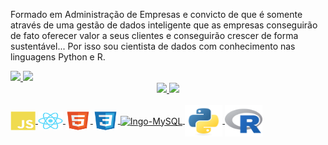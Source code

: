 Formado em Administração de Empresas e convicto de que é somente através de uma gestão de dados inteligente que as empresas conseguirão de fato oferecer valor a seus clientes e conseguirão crescer de forma sustentável...
Por isso sou cientista de dados com conhecimento nas linguagens Python e R.

<a href="https://www.linkedin.com/in/ingoreichertjr" target="_blank">
<img src="https://img.shields.io/badge/-LinkedIn-%230077B5?style=for-the-badge&logo=linkedin&logoColor=white" target="_blank">
</a>

<a href="https://medium.com/@ingoreichertjr" target="_blank">
<img src="https://user-images.githubusercontent.com/80931224/223973814-4aae1890-5da0-4ed9-b1d0-cb79e099f751.png">
</a>


<div align="center">
  <a href="https://github.com/ingoreichertjr">
  <img height="180em" src="https://github-readme-stats.vercel.app/api?username=ingoreichertjr&show_icons=true&theme=dark&include_all_commits=true&count_private=true"/>
  <img height="180em" src="https://github-readme-stats.vercel.app/api/top-langs/?username=ingoreichertjr&layout=compact&langs_count=7&theme=dark"/>
</div>
  <div style="display: inline_block"><br>
  <img align="center" alt="Ingo-Js" height="30" width="40" src="https://raw.githubusercontent.com/devicons/devicon/master/icons/javascript/javascript-plain.svg">
  <img align="center" alt="Ingo-React" height="30" width="40" src="https://raw.githubusercontent.com/devicons/devicon/master/icons/react/react-original.svg">
  <img align="center" alt="Ingo-HTML" height="30" width="40" src="https://raw.githubusercontent.com/devicons/devicon/master/icons/html5/html5-original.svg">
  <img align="center" alt="Ingo-CSS" height="30" width="40" src="https://raw.githubusercontent.com/devicons/devicon/master/icons/css3/css3-original.svg">
  <img align="center" alt="Ingo-MySQL" height="50" width="60" src="https://cdn.jsdelivr.net/gh/devicons/devicon/icons/mysql/mysql-original-wordmark.svg" />
  <img align="center" alt="Ingo-Python" height="50" width="60" src="https://raw.githubusercontent.com/devicons/devicon/master/icons/python/python-original.svg">
   <img align="center" alt="Ingo-Python" height="50" width="60" src="https://raw.githubusercontent.com/devicons/devicon/master/icons/R/R-original.svg">


